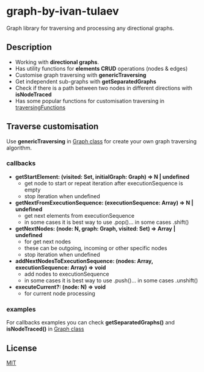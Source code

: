 # graph-by-ivan-tulaev
Graph library for traversing and processing any directional graphs.

## Description
 - Working with **directional graphs**.
 - Has utility functions for **elements CRUD** operations (nodes & edges)
 - Customise graph traversing with **genericTraversing**
 - Get independent sub-graphs with **getSeparatedGraphs**
 - Check if there is a path between two nodes in different directions with **isNodeTraced**
 - Has some popular functions for customisation traversing in [traversingFunctions](lib/traversingFunctions)

## Traverse customisation
Use **genericTraversing** in [Graph class](lib/Graph.ts) for create your own graph traversing algorithm.

### callbacks
 - **getStartElement: (visited: Set<N>, initialGraph: Graph<N>) => N | undefined**
   - get node to start or repeat iteration after executionSequence is empty
   - stop iteration when undefined
 - **getNextFromExecutionSequence: (executionSequence: Array<N>) => N | undefined**
   - get next elements from executionSequence
   - in some cases it is best way to use .pop()... in some cases .shift()
 - **getNextNodes: (node: N, graph: Graph<N>, visited: Set<N>) => Array<N> | undefined**
   - for get next nodes
   - these can be outgoing, incoming or other specific nodes
   - stop iteration when undefined
 - **addNextNodesToExecutionSequence: (nodes: Array<N>, executionSequence: Array<N>) => void**
   - add nodes to executionSequence
   - in some cases it is best way to use .push()... in some cases .unshift()
 - **executeCurrent?: (node: N) => void**
   - for current node processing

### examples
For callbacks examples you can check **getSeparatedGraphs()** and **isNodeTraced()** in [Graph class](lib/Graph.ts)


## License
[MIT](./LICENSE)